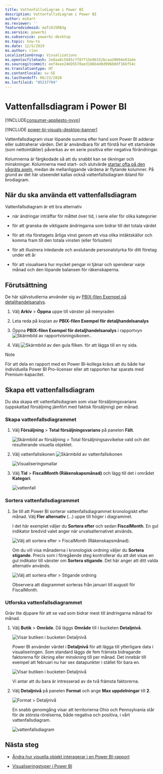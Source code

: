 ```yaml
---
title: Vattenfallsdiagram i Power BI
description: Vattenfallsdiagram i Power BI
author: mihart
ms.reviewer: ''
featuredvideoid: maTzOJSRB3g
ms.service: powerbi
ms.subservice: powerbi-desktop
ms.topic: how-to
ms.date: 12/5/2019
ms.author: rien
LocalizationGroup: Visualizations
ms.openlocfilehash: 2e0aa8c5845c7f87f15e9b152bcaa20094e83ade
ms.sourcegitcommit: eef4eee24695570ae3186b4d8d99660df16bf54c
ms.translationtype: HT
ms.contentlocale: sv-SE
ms.lasthandoff: 06/23/2020
ms.locfileid: "85237794"
---
```

# <a name="waterfall-charts-in-power-bi"></a>Vattenfallsdiagram i Power BI

[!INCLUDE[consumer-appliesto-nyyn](../includes/consumer-appliesto-nyyn.md)]

[!INCLUDE [power-bi-visuals-desktop-banner](../includes/power-bi-visuals-desktop-banner.md)]

Vattenfallsdiagram visar löpande summa efter hand som Power BI adderar eller subtraherar värden. Det är användbara för att förstå hur ett startvärde (som nettointäkter) påverkas av en serie positiva eller negativa förändringar.

Kolumnerna är färgkodade så att du snabbt kan se ökningar och minskningar. Kolumnerna med start- och slutvärde [startar ofta på den vågräta axeln](https://support.office.com/article/Create-a-waterfall-chart-in-Office-2016-for-Windows-8de1ece4-ff21-4d37-acd7-546f5527f185#BKMK_Float "börja på den vågräta axeln"), medan de mellanliggande värdena är flytande kolumner. På grund av det här utseendet kallas också vattenfallsdiagram ibland för brodiagram.

## <a name="when-to-use-a-waterfall-chart"></a>När du ska använda ett vattenfallsdiagram

Vattenfallsdiagram är ett bra alternativ

* när ändringar inträffar för måttet över tid, i serie eller för olika kategorier

* för att granska de viktigaste ändringarna som bidrar till det totala värdet

* för att rita företagets årliga vinst genom att visa olika intäktskällor och komma fram till den totala vinsten (eller förlusten)

* för att illustrera inledande och avslutande personalstyrka för ditt företag under ett år

* för att visualisera hur mycket pengar ni tjänar och spenderar varje månad och den löpande balansen för räkenskaperna.

## <a name="prerequisite"></a>Förutsättning

De här självstudierna använder sig av [PBIX-filen Exempel på detaljhandelsanalys](https://download.microsoft.com/download/9/6/D/96DDC2FF-2568-491D-AAFA-AFDD6F763AE3/Retail%20Analysis%20Sample%20PBIX.pbix).

1. Välj **Arkiv** > **Öppna** uppe till vänster på menyraden
   
2. Leta reda på kopian av **PBIX-filen Exempel för detaljhandelsanalys**

1. Öppna **PBIX-filen Exempel för detaljhandelsanalys** i rapportvyn ![Skärmbild av rapportvisningsikonen.](media/power-bi-visualization-kpi/power-bi-report-view.png).

1. Välj ![Skärmbild av den gula fliken.](media/power-bi-visualization-kpi/power-bi-yellow-tab.png) för att lägga till en ny sida.

> [!NOTE]
> För att dela en rapport med en Power BI-kollega krävs att du både har individuella Power BI Pro-licenser eller att rapporten har sparats med Premium-kapacitet.    

## <a name="create-a-waterfall-chart"></a>Skapa ett vattenfallsdiagram

Du ska skapa ett vattenfallsdiagram som visar försäljningsvarians (uppskattad försäljning jämfört med faktisk försäljning) per månad.

### <a name="build-the-waterfall-chart"></a>Skapa vattenfallsdiagrammet

1. Välj **Försäljning** > **Total försäljningsvarians** på panelen **Fält**.

   ![Skärmbild av försäljning > Total försäljningsavvikelse vald och det resulterande visuella objektet.](media/power-bi-visualization-waterfall-charts/power-bi-bar.png)

1. Välj vattenfallsikonen ![Skärmbild av vattenfallsikonen](media/power-bi-visualization-waterfall-charts/power-bi-waterfall-icon.png)

    ![Visualiseringsmallar](media/power-bi-visualization-waterfall-charts/convert-waterfall.png)

1. Välj **Tid** > **FiscalMonth (Räkenskapsmånad)** och lägg till det i området **Kategori**.

    ![vattenfall](media/power-bi-visualization-waterfall-charts/power-bi-waterfall-month.png)

### <a name="sort-the-waterfall-chart"></a>Sortera vattenfallsdiagrammet

1. Se till att Power BI sorterar vattenfallsdiagrammet kronologiskt efter månad. Välj **Fler alternativ** (...) uppe till höger i diagrammet.

    I det här exemplet väljer du **Sortera efter** och sedan **FiscalMonth**. En gul indikator bredvid valet anger när urvalsalternativet används.

    ![Välj att sortera efter > FiscalMonth (Räkenskapsmånad).](media/power-bi-visualization-waterfall-charts/power-bi-sort-by-fiscalmonth.png)
    
    Om du vill visa månaderna i kronologisk ordning väljer du **Sortera stigande**. Precis som i föregående steg kontrollerar du att det visas en gul indikator till vänster om **Sortera stigande**. Det här anger att ditt valda alternativ används.

    ![Välj att sortera efter > Stigande ordning](media/power-bi-visualization-waterfall-charts/power-bi-waterfall-ascending.png)

    

    Observera att diagrammet sorteras från januari till augusti för FiscalMonth.  

### <a name="explore-the-waterfall-chart"></a>Utforska vattenfallsdiagrammet

Gräv lite djupare för att se vad som bidrar mest till ändringarna månad för månad.

1.  Välj **Butik** > **Område**. Då läggs **Område** till i bucketen **Detaljnivå**.

    ![Visar butiken i bucketen Detaljnivå](media/power-bi-visualization-waterfall-charts/power-bi-waterfall-breakdown.png)

    Power BI använder värdet i **Detaljnivå** för att lägga till ytterligare data i visualiseringen. Som standard läggs de fem främsta bidragande faktorerna för ökning eller minskning till per månad. Det innebär till exempel att februari nu har sex datapunkter i stället för bara en.  

    ![Visar butiken i bucketen Detaljnivå](media/power-bi-visualization-waterfall-charts/power-bi-waterfall-breakdown-default.png)

    Vi antar att du bara är intresserad av de två främsta faktorerna.

1. Välj **Detaljnivå** på panelen **Format** och ange **Max uppdelningar** till **2**.

    ![Format > Detaljnivå](media/power-bi-visualization-waterfall-charts/power-bi-waterfall-breakdown-two.png)

    En snabb genomgång visar att territorierna Ohio och Pennsylvania står för de största rörelserna, både negativa och positiva, i vårt vattenfallsdiagram.

    ![vattenfallsdiagram](media/power-bi-visualization-waterfall-charts/power-bi-axis-waterfall.png)

## <a name="next-steps"></a>Nästa steg

* [Ändra hur visuella objekt interagerar i en Power BI-rapport](../create-reports/service-reports-visual-interactions.md)

* [Visualiseringstyper i Power BI](power-bi-visualization-types-for-reports-and-q-and-a.md)

